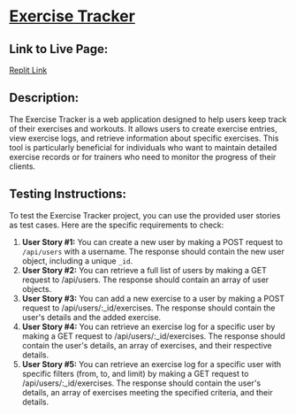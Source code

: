 # [Exercise Tracker](https://www.freecodecamp.org/learn/apis-and-microservices/apis-and-microservices-projects/exercise-tracker)

## Link to Live Page:
[Replit Link](https://replit.com/@DanielSandova11/boilerplate-project-exercisetracker#.replit)

## Description:
The Exercise Tracker is a web application designed to help users keep track of their exercises and workouts. It allows users to create exercise entries, view exercise logs, and retrieve information about specific exercises. This tool is particularly beneficial for individuals who want to maintain detailed exercise records or for trainers who need to monitor the progress of their clients.

## Testing Instructions:
To test the Exercise Tracker project, you can use the provided user stories as test cases. Here are the specific requirements to check:

1. **User Story #1:** You can create a new user by making a POST request to `/api/users` with a username. The response should contain the new user object, including a unique `_id`.
2. **User Story #2:** You can retrieve a full list of users by making a GET request to /api/users. The response should contain an array of user objects.
3. **User Story #3:** You can add a new exercise to a user by making a POST request to /api/users/:_id/exercises. The response should contain the user's details and the added exercise.
4. **User Story #4:** You can retrieve an exercise log for a specific user by making a GET request to /api/users/:_id/exercises. The response should contain the user's details, an array of exercises, and their respective details.
5. **User Story #5:** You can retrieve an exercise log for a specific user with specific filters (from, to, and limit) by making a GET request to /api/users/:_id/exercises. The response should contain the user's details, an array of exercises meeting the specified criteria, and their details.
